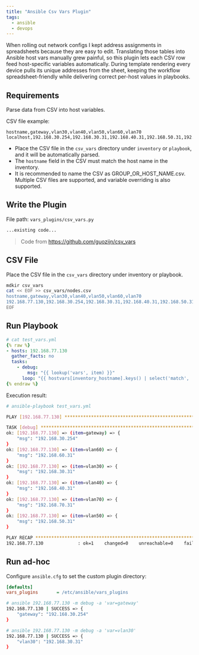 ```yaml
---
title: "Ansible Csv Vars Plugin"
tags:
  - ansible
  - devops
---
```

When rolling out network configs I kept address assignments in spreadsheets because they are easy to edit. Translating those tables into Ansible host vars manually grew painful, so this plugin lets each CSV row feed host-specific variables automatically. During template rendering every device pulls its unique addresses from the sheet, keeping the workflow spreadsheet-friendly while delivering correct per-host values in playbooks.

## Requirements

Parse data from CSV into host variables.

CSV file example:

```csv
hostname,gateway,vlan30,vlan40,vlan50,vlan60,vlan70
localhost,192.168.30.254,192.168.30.31,192.168.40.31,192.168.50.31,192.168.60.31,192.168.70.31
```

- Place the CSV file in the `csv_vars` directory under `inventory` or `playbook`, and it will be automatically parsed.
- The `hostname` field in the CSV must match the host name in the inventory.
- It is recommended to name the CSV as GROUP_OR_HOST_NAME.csv. Multiple CSV files are supported, and variable overriding is also supported.

## Write the Plugin

File path: `vars_plugins/csv_vars.py`

```python
...existing code...
```
> Code from https://github.com/guozijn/csv_vars



## CSV File

Place the CSV file in the `csv_vars` directory under inventory or playbook.

```bash
mdkir csv_vars
cat << EOF >> csv_vars/nodes.csv
hostname,gateway,vlan30,vlan40,vlan50,vlan60,vlan70
192.168.77.130,192.168.30.254,192.168.30.31,192.168.40.31,192.168.50.31,192.168.60.31,192.168.70.31
EOF
```

## Run Playbook

```yaml
# cat test_vars.yml
{% raw %}
- hosts: 192.168.77.130
  gather_facts: no
  tasks:
    - debug:
        msg: "{{ lookup('vars', item) }}"
      loop: "{{ hostvars[inventory_hostname].keys() | select('match', '^vlan.*$|gateway') | list }}"
{% endraw %}
```

Execution result:

```bash
# ansible-playbook test_vars.yml

PLAY [192.168.77.130] ************************************************************************************************

TASK [debug] *********************************************************************************************************
ok: [192.168.77.130] => (item=gateway) => {
    "msg": "192.168.30.254"
}
ok: [192.168.77.130] => (item=vlan60) => {
    "msg": "192.168.60.31"
}
ok: [192.168.77.130] => (item=vlan30) => {
    "msg": "192.168.30.31"
}
ok: [192.168.77.130] => (item=vlan40) => {
    "msg": "192.168.40.31"
}
ok: [192.168.77.130] => (item=vlan70) => {
    "msg": "192.168.70.31"
}
ok: [192.168.77.130] => (item=vlan50) => {
    "msg": "192.168.50.31"
}

PLAY RECAP ***********************************************************************************************************
192.168.77.130             : ok=1    changed=0    unreachable=0    failed=0    skipped=0    rescued=0    ignored=0   

```

## Run ad-hoc

Configure `ansible.cfg` to set the custom plugin directory:

```ini
[defaults]
vars_plugins       = /etc/ansible/vars_plugins
```

```bash
# ansible 192.168.77.130 -m debug -a 'var=gateway'
192.168.77.130 | SUCCESS => {
    "gateway": "192.168.30.254"
}

# ansible 192.168.77.130 -m debug -a 'var=vlan30'
192.168.77.130 | SUCCESS => {
    "vlan30": "192.168.30.31"
}
```
